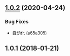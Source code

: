## [1.0.2](https://github.com/tinper-bee/bee-backtop/compare/v1.0.1...v1.0.2) (2020-04-24)


### Bug Fixes

* 自动化 ([a65a305](https://github.com/tinper-bee/bee-backtop/commit/a65a305d570cd756a3f2f74193e6e228f2aa8929))



<a name="1.0.1"></a>
## 1.0.1 (2018-01-21)



